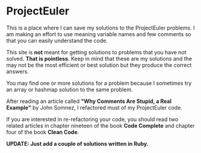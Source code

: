 # ProjectEuler
This is a place where I can save my solutions to the ProjectEuler problems.
I am making an effort to use meaning variable names and few comments
so that you can easily understand the code.

This site is __not__ meant for getting solutions to problems that you
have not solved.  __That is pointless__.  Keep in mind that these are
my solutions and the may not be the most efficient or best solution
but they produce the correct answers.

You may find one or more solutions for a problem because I sometimes
try an array or hashmap solution to the same problem.

After reading an article called __"Why Comments Are Stupid, a Real Example"__
by John Somnez, I refactored must of my ProjectEuler code.

If you are interested in re-refactoring your code, you should read two related 
articles in chapter nineteen of the book **Code Complete** and chapter four 
of the book **Clean Code**.

**UPDATE: Just add a couple of solutions written in Ruby.**
#
